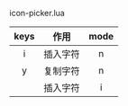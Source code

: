 icon-picker.lua

|       keys        |   作用   | mode |
| :---------------: | :------: | :--: |
| <leader><leader>i | 插入字符 |  n   |
| <leader><leader>y | 复制字符 |  n   |
|      <C-S-i>      | 插入字符 |  i   |
